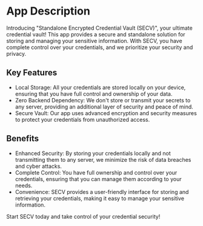 # App Description

Introducing "Standalone Encrypted Credential Vault (SECV)", your ultimate credential vault! This app provides a secure and standalone solution for storing and managing your sensitive information. With SECV, you have complete control over your credentials, and we prioritize your security and privacy.

## Key Features

- Local Storage: All your credentials are stored locally on your device, ensuring that you have full control and ownership of your data.
- Zero Backend Dependency: We don't store or transmit your secrets to any server, providing an additional layer of security and peace of mind.
- Secure Vault: Our app uses advanced encryption and security measures to protect your credentials from unauthorized access.

## Benefits

- Enhanced Security: By storing your credentials locally and not transmitting them to any server, we minimize the risk of data breaches and cyber attacks.
- Complete Control: You have full ownership and control over your credentials, ensuring that you can manage them according to your needs.
- Convenience: SECV provides a user-friendly interface for storing and retrieving your credentials, making it easy to manage your sensitive information.

Start SECV today and take control of your credential security!
